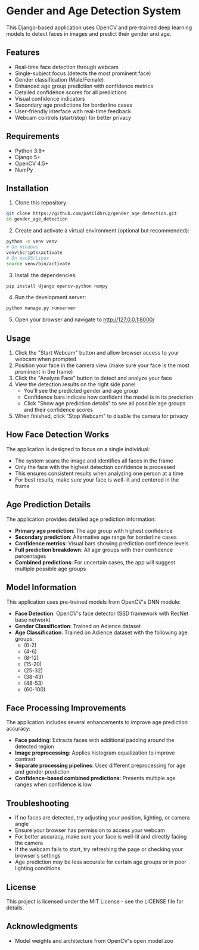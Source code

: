# Gender and Age Detection System

This Django-based application uses OpenCV and pre-trained deep learning models to detect faces in images and predict their gender and age.

## Features

- Real-time face detection through webcam
- Single-subject focus (detects the most prominent face)
- Gender classification (Male/Female)
- Enhanced age group prediction with confidence metrics
- Detailed confidence scores for all predictions
- Visual confidence indicators
- Secondary age predictions for borderline cases
- User-friendly interface with real-time feedback
- Webcam controls (start/stop) for better privacy

## Requirements

- Python 3.8+
- Django 5+
- OpenCV 4.5+
- NumPy

## Installation

1. Clone this repository:
```bash
git clone https://github.com/patildhrup/gender_age_detection.git
cd gender_age_detection
```

2. Create and activate a virtual environment (optional but recommended):
```bash
python -m venv venv
# On Windows
venv\Scripts\activate
# On macOS/Linux
source venv/bin/activate
```

3. Install the dependencies:
```bash
pip install django opencv-python numpy
```

4. Run the development server:
```bash
python manage.py runserver
```

5. Open your browser and navigate to http://127.0.0.1:8000/

## Usage

1. Click the "Start Webcam" button and allow browser access to your webcam when prompted
2. Position your face in the camera view (make sure your face is the most prominent in the frame)
3. Click the "Analyze Face" button to detect and analyze your face
4. View the detection results on the right side panel
   - You'll see the predicted gender and age group
   - Confidence bars indicate how confident the model is in its prediction
   - Click "Show age prediction details" to see all possible age groups and their confidence scores
5. When finished, click "Stop Webcam" to disable the camera for privacy

## How Face Detection Works

The application is designed to focus on a single individual:

- The system scans the image and identifies all faces in the frame
- Only the face with the highest detection confidence is processed
- This ensures consistent results when analyzing one person at a time
- For best results, make sure your face is well-lit and centered in the frame

## Age Prediction Details

The application provides detailed age prediction information:

- **Primary age prediction**: The age group with highest confidence
- **Secondary prediction**: Alternative age range for borderline cases
- **Confidence metrics**: Visual bars showing prediction confidence levels
- **Full prediction breakdown**: All age groups with their confidence percentages
- **Combined predictions**: For uncertain cases, the app will suggest multiple possible age groups

## Model Information

This application uses pre-trained models from OpenCV's DNN module:

- **Face Detection**: OpenCV's face detector (SSD framework with ResNet base network)
- **Gender Classification**: Trained on Adience dataset
- **Age Classification**: Trained on Adience dataset with the following age groups:
  - (0-2)
  - (4-6)
  - (8-12)
  - (15-20)
  - (25-32)
  - (38-43)
  - (48-53)
  - (60-100)

## Face Processing Improvements

The application includes several enhancements to improve age prediction accuracy:

- **Face padding**: Extracts faces with additional padding around the detected region
- **Image preprocessing**: Applies histogram equalization to improve contrast
- **Separate processing pipelines**: Uses different preprocessing for age and gender prediction
- **Confidence-based combined predictions**: Presents multiple age ranges when confidence is low

## Troubleshooting

- If no faces are detected, try adjusting your position, lighting, or camera angle
- Ensure your browser has permission to access your webcam
- For better accuracy, make sure your face is well-lit and directly facing the camera
- If the webcam fails to start, try refreshing the page or checking your browser's settings
- Age prediction may be less accurate for certain age groups or in poor lighting conditions

## License

This project is licensed under the MIT License - see the LICENSE file for details.

## Acknowledgments

- Model weights and architecture from OpenCV's open model zoo 